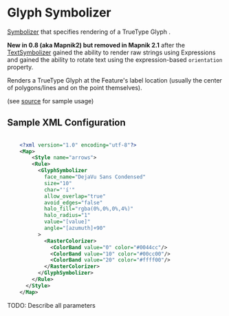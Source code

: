 # Glyph Symbolizer

[Symbolizer](SymbologySupport) that specifies rendering of a TrueType Glyph .

**New in 0.8 (aka Mapnik2) but removed in Mapnik 2.1** after the [TextSymbolizer](TextSymbolizer) gained the ability to render raw strings using Expressions and gained the ability to rotate text using the expression-based `orientation` property.

Renders a TrueType Glyph at the Feature's label location (usually the center of polygons/lines and on the point themselves).

(see [source](https://github.com/mapnik/mapnik/blob/master/tests/python_tests/glyph_symbolizer_test.py) for sample usage)


## Sample XML Configuration

```xml
    
    <?xml version="1.0" encoding="utf-8"?>
    <Map>
        <Style name="arrows">
        <Rule>
          <GlyphSymbolizer
            face_name="DejaVu Sans Condensed"
            size="10"
            char="'í'"
            allow_overlap="true"
            avoid_edges="false"
            halo_fill="rgba(0%,0%,0%,4%)"
            halo_radius="1"
            value="[value]"
            angle="[azumuth]+90"
          >
            <RasterColorizer>
              <ColorBand value="0" color="#0044cc"/>
              <ColorBand value="10" color="#00cc00"/>
              <ColorBand value="20" color="#ffff00"/>
            </RasterColorizer>
          </GlyphSymbolizer>
        </Rule>
      </Style>
    </Map>
```

TODO: Describe all parameters